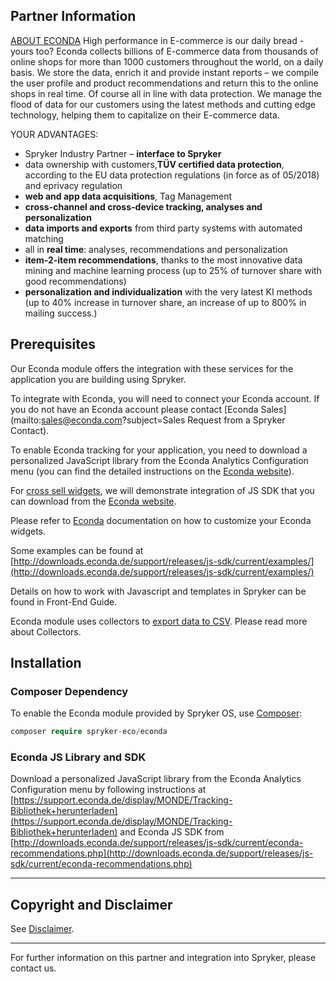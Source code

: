 ## Partner Information

[ABOUT ECONDA](https://www.econda.de/) 
High performance in E-commerce is our daily bread - yours too? Econda collects billions of E-commerce data from thousands of online shops for more than 1000 customers throughout the world, on a daily basis. We store the data, enrich it and provide instant reports – we compile the user profile and product recommendations and return this to the online shops in real time. Of course all in line with data protection. We manage the flood of data for our customers using the latest methods and cutting edge technology, helping them to capitalize on their E-commerce data. 

YOUR ADVANTAGES: 

* Spryker Industry Partner – <b>interface to Spryker</b>
* data ownership with customers,<b>TÜV certified data protection</b>, according to the EU data protection regulations (in force as of 05/2018) and eprivacy regulation
* <b>web and app data acquisitions</b>, Tag Management
* <b>cross-channel and cross-device tracking, analyses and personalization</b>
* <b>data imports and exports</b> from third party systems with automated matching
* all in <b>real time</b>: analyses, recommendations and personalization
* <b>item-2-item recommendations</b>, thanks to the most innovative data mining and machine learning process (up to 25% of turnover share with good recommendations)
* <b>personalization and individualization</b> with the very latest KI methods (up to 40% increase in turnover share, an increase of up to 800% in mailing success.) 

## Prerequisites

Our Econda module offers the integration with these services for the application you are building using Spryker.

To integrate with Econda, you will need to connect your Econda account. If you do not have an Econda account please contact [Econda Sales](mailto:sales@econda.com?subject=Sales Request from a Spryker Contact).

To enable Econda tracking for your application, you need to download a personalized JavaScript library from the Econda Analytics Configuration menu (you can find the detailed instructions on the [Econda website](https://support.econda.de/display/MONDE/Tracking-Bibliothek+herunterladen)).

For [cross sell widgets](econda-cross-sell), we will demonstrate integration of JS SDK that you can download from the [Econda website](http://downloads.econda.de/support/releases/js-sdk/current/econda-recommendations.php).

Please refer to [Econda](http://www.econda.de/) documentation on how to customize your Econda widgets.

Some examples can be found at [http://downloads.econda.de/support/releases/js-sdk/current/examples/](http://downloads.econda.de/support/releases/js-sdk/current/examples/)

Details on how to work with Javascript and templates in Spryker can be found in Front-End Guide<!-- link -->.

Econda module uses collectors to [export data to CSV](https://documentation.spryker.com/docs/en/en/econda-export-csvs). Please read more about Collectors.

## Installation

### Composer Dependency

To enable the Econda module provided by Spryker OS, use [Composer](https://getcomposer.org/):

```php
composer require spryker-eco/econda
```

### Econda JS Library and SDK

Download a personalized JavaScript library from the Econda Analytics Configuration menu by following instructions at [https://support.econda.de/display/MONDE/Tracking-Bibliothek+herunterladen](https://support.econda.de/display/MONDE/Tracking-Bibliothek+herunterladen) and Econda JS SDK from [http://downloads.econda.de/support/releases/js-sdk/current/econda-recommendations.php](http://downloads.econda.de/support/releases/js-sdk/current/econda-recommendations.php)

---

## Copyright and Disclaimer

See [Disclaimer](https://github.com/spryker/spryker-documentation).

---
For further information on this partner and integration into Spryker, please contact us.

<div class="hubspot-form js-hubspot-form" data-portal-id="2770802" data-form-id="163e11fb-e833-4638-86ae-a2ca4b929a41" id="hubspot-1"></div>
